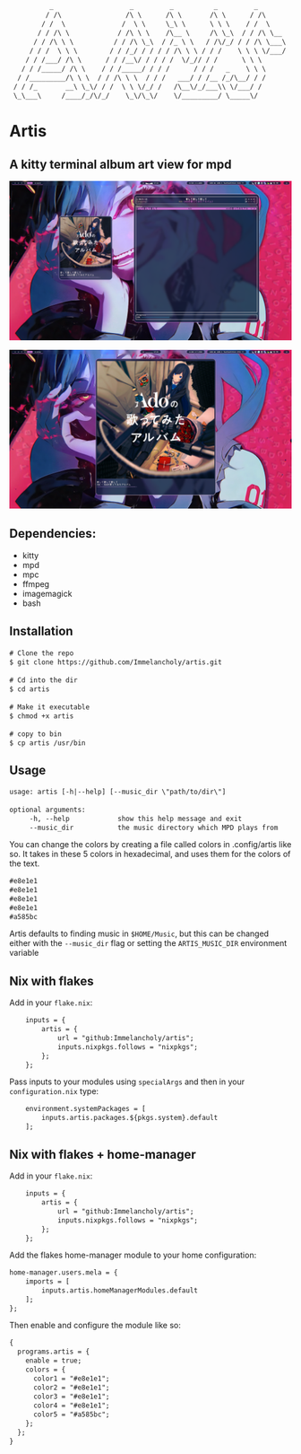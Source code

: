 ```
          _                   _         _          _         _        
         / /\                /\ \      /\ \       /\ \      / /\      
        / /  \              /  \ \     \_\ \      \ \ \    / /  \     
       / / /\ \            / /\ \ \    /\__ \     /\ \_\  / / /\ \__  
      / / /\ \ \          / / /\ \_\  / /_ \ \   / /\/_/ / / /\ \___\ 
     / / /  \ \ \        / / /_/ / / / / /\ \ \ / / /    \ \ \ \/___/ 
    / / /___/ /\ \      / / /__\/ / / / /  \/_// / /      \ \ \       
   / / /_____/ /\ \    / / /_____/ / / /      / / /   _    \ \ \      
  / /_________/\ \ \  / / /\ \ \  / / /   ___/ / /__ /_/\__/ / /      
 / / /_       __\ \_\/ / /  \ \ \/_/ /   /\__\/_/___\\ \/___/ /       
 \_\___\     /____/_/\/_/    \_\/\_\/    \/_________/ \_____\/                                                                            
```                                                                  
# Artis
## A kitty terminal album art view for mpd

![SS1](/Screenshots/SS1.png?raw=true)

![SS2](/Screenshots/SS2.png?raw=true)

## Dependencies:
* kitty
* mpd
* mpc
* ffmpeg
* imagemagick
* bash

## Installation
```
# Clone the repo
$ git clone https://github.com/Immelancholy/artis.git

# Cd into the dir
$ cd artis

# Make it executable
$ chmod +x artis

# copy to bin
$ cp artis /usr/bin
```

## Usage
```
usage: artis [-h|--help] [--music_dir \"path/to/dir\"]

optional arguments:
	 -h, --help            show this help message and exit
	 --music_dir           the music directory which MPD plays from
```
You can change the colors by creating a file called colors in .config/artis like so. It takes in these 5 colors in hexadecimal, and uses them for the colors of the text.
```
#e8e1e1
#e8e1e1
#e8e1e1
#e8e1e1
#a585bc
```

Artis defaults to finding music in ```$HOME/Music```, but this can be changed either with the ```--music_dir``` flag or setting the ```ARTIS_MUSIC_DIR``` environment variable

## Nix with flakes

Add in your ```flake.nix```:

```
    inputs = {
        artis = {
            url = "github:Immelancholy/artis";
            inputs.nixpkgs.follows = "nixpkgs";
        };
    };
```
Pass inputs to your modules using ```specialArgs``` and then in your ```configuration.nix``` type:

```
    environment.systemPackages = [
        inputs.artis.packages.${pkgs.system}.default
    ];
```

## Nix with flakes + home-manager

Add in your ```flake.nix```:

```
    inputs = {
        artis = {
            url = "github:Immelancholy/artis";
            inputs.nixpkgs.follows = "nixpkgs";
        };
    };
```

Add the flakes home-manager module to your home configuration:

```
home-manager.users.mela = {
    imports = [
        inputs.artis.homeManagerModules.default
    ];
};
```

Then enable and configure the module like so:

```
{
  programs.artis = {
    enable = true;
    colors = {
      color1 = "#e8e1e1";
      color2 = "#e8e1e1";
      color3 = "#e8e1e1";
      color4 = "#e8e1e1";
      color5 = "#a585bc";
    };
  };
}
```
